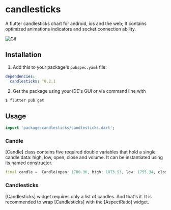 # candlesticks

A flutter candlesticks chart for android, ios and the web; It contains optimized animations indicators and socket connection ability.

![Gif](https://github.com/r-mzy47/candlesticks/blob/master/example.gif "bictoin daily chart 2017 - 2020")

## Installation

1. Add this to your package's `pubspec.yaml` file:

```yaml
dependencies:
  candlesticks: ^0.2.1
```

2. Get the package using your IDE's GUI or via command line with

```bash
$ flutter pub get
```

## Usage

```dart
import 'package:candlesticks/candlesticks.dart';
```

### Candle

[Candle] class contains five required double variables that hold a single candle data: high, low, open, close and volume.
It can be instantiated using its named constructor.

```dart
final candle =  Candle(open: 1780.36, high: 1873.93, low: 1755.34, close: 1848.56, volume: 0);
```

### Candlesticks

[Candlesticks] widget requires only a list of candles. And that's it. It is recommended to wrap [Candlesticks] with the [AspectRatio] widget.
